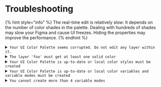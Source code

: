 # Troubleshooting

{% hint style="info" %}
The real-time edit is relatively slow: It depends on the number of color shades in the palette. Dealing with hundreds of shades may slow your Figma and cause UI freezes. Hiding the properties may improve the performance.
{% endhint %}

<details>

<summary><code>Your UI Color Palette seems corrupted. Do not edit any layer within it.</code></summary>

The palette has been manually edited and may occur troubles and errors. So the plugin avoids executing editing while the palette does not seem compliant with the architecture.

</details>

<details>

<summary><code>The layer 'foo' must get at least one solid color</code></summary>

You have selected a layer without any solid color

</details>

<details>

<summary><code>Your UI Color Palette is up-to-date or local color styles must be created</code></summary>

Several cases may explain the issue:

* The styles do not exist in the document.
* The styles and the palette are unlinked.
* The lightness scale has not been edited.
* No source color has been edited.
* No color theme has been edited.

</details>

<details>

<summary><code>Your UI Color Palette is up-to-date or local color variables and variable modes must be created</code></summary>

Several cases may explain the issue:

* The variable collection does not exist in the document.
* The variables and the palette are unlinked.
* The lightness scale has not been edited.
* No source color has been edited.
* No color theme has been edited.

</details>

<details>

<summary><code>You cannot create more than 4 variable modes</code></summary>

According to your Figma plan:

* In Figma Starter, you cannot add more than 1 variable mode.
* In Figma Professional and Organization, you cannot add more than 4 variable modes.

Learn more by consulting [Figma pricing](https://www.figma.com/pricing/).

</details>
